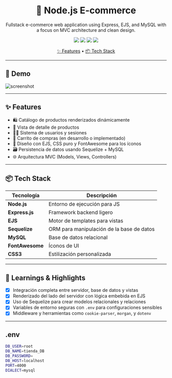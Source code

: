 <h1 align="center">🛒 Node.js E-commerce</h1>
<p align="center">Fullstack e-commerce web application using Express, EJS, and MySQL with a focus on MVC architecture and clean design.</p>

<p align="center">
  <a href="https://expressjs.com"><img src="https://img.shields.io/badge/Express-4.x-grey?logo=express" /></a>
  <a href="https://ejs.co"><img src="https://img.shields.io/badge/EJS-Templating-yellow?logo=ejs" /></a>
  <a href="https://sequelize.org"><img src="https://img.shields.io/badge/Sequelize-ORM-blue?logo=sequelize" /></a>
  <a href="https://www.mysql.com/"><img src="https://img.shields.io/badge/MySQL-Database-blue?logo=mysql" /></a>
</p>

<p align="center">
  <a href="#-features">✨ Features</a> •
  <a href="#-tech-stack">📦 Tech Stack</a>
</p>

---

## 📸 Demo

<!-- Reemplaza esto por un screenshot de tu app -->
![screenshot](./screenshot.png)

---

## ✨ Features

- 🛍️ Catálogo de productos renderizados dinámicamente
- 🧾 Vista de detalle de productos
- 🧑‍💼 Sistema de usuarios y sesiones
- 🛒 Carrito de compras (en desarrollo o implementado)
- 🧠 Diseño con EJS, CSS puro y FontAwesome para los íconos
- 🗃️ Persistencia de datos usando Sequelize + MySQL
- 🌐 Arquitectura MVC (Models, Views, Controllers)

---

## 📦 Tech Stack

| Tecnología       | Descripción                          |
|------------------|--------------------------------------|
| **Node.js**      | Entorno de ejecución para JS         |
| **Express.js**   | Framework backend ligero             |
| **EJS**          | Motor de templates para vistas       |
| **Sequelize**    | ORM para manipulación de la base de datos |
| **MySQL**        | Base de datos relacional             |
| **FontAwesome**  | Íconos de UI                         |
| **CSS3**         | Estilización personalizada           |

---

## 🎯 Learnings & Highlights

- [x] Integración completa entre servidor, base de datos y vistas
- [x] Renderizado del lado del servidor con lógica embebida en EJS
- [x] Uso de Sequelize para crear modelos relacionales y relaciones
- [x] Variables de entorno seguras con `.env` para configuraciones sensibles
- [x] Middleware y herramientas como `cookie-parser`, `morgan`, y `dotenv`

---

## .env

```bash
DB_USER=root
DB_NAME=tienda_DB
DB_PASSWORD=
DB_HOST=localhost
PORT=4000
DIALECT=mysql
```

